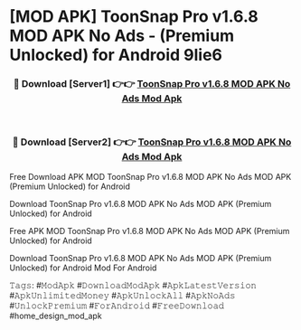 # [MOD APK] ToonSnap Pro v1.6.8 MOD APK No Ads - (Premium Unlocked) for Android 9lie6



<div align="center">
<h3>🔴 Download [Server1] 👉👉 <a href="https://momento.my/?title=ToonSnap_Pro_v1.6.8_MOD_APK_No_Ads">ToonSnap Pro v1.6.8 MOD APK No Ads Mod Apk</a></h3><br>

<h3>🔴 Download [Server2] 👉👉 <a href="https://momento.my/?title=ToonSnap_Pro_v1.6.8_MOD_APK_No_Ads">ToonSnap Pro v1.6.8 MOD APK No Ads Mod Apk</a></h3>
</div>



Free Download APK MOD ToonSnap Pro v1.6.8 MOD APK No Ads MOD APK (Premium Unlocked) for Android

Download ToonSnap Pro v1.6.8 MOD APK No Ads MOD APK (Premium Unlocked) for Android

Free APK MOD ToonSnap Pro v1.6.8 MOD APK No Ads MOD APK (Premium Unlocked) for Android

Download ToonSnap Pro v1.6.8 MOD APK No Ads MOD APK (Premium Unlocked) for Android Mod For Android

𝚃𝚊𝚐𝚜: #𝙼𝚘𝚍𝙰𝚙𝚔 #𝙳𝚘𝚠𝚗𝚕𝚘𝚊𝚍𝙼𝚘𝚍𝙰𝚙𝚔 #𝙰𝚙𝚔𝙻𝚊𝚝𝚎𝚜𝚝𝚅𝚎𝚛𝚜𝚒𝚘𝚗 #𝙰𝚙𝚔𝚄𝚗𝚕𝚒𝚖𝚒𝚝𝚎𝚍𝙼𝚘𝚗𝚎𝚢 #𝙰𝚙𝚔𝚄𝚗𝚕𝚘𝚌𝚔𝙰𝚕𝚕 #𝙰𝚙𝚔𝙽𝚘𝙰𝚍𝚜 #𝚄𝚗𝚕𝚘𝚌𝚔𝙿𝚛𝚎𝚖𝚒𝚞𝚖 #𝙵𝚘𝚛𝙰𝚗𝚍𝚛𝚘𝚒𝚍 #𝙵𝚛𝚎𝚎𝙳𝚘𝚠𝚗𝚕𝚘𝚊𝚍 #home_design_mod_apk
